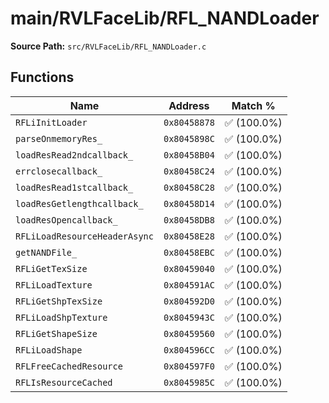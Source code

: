 # main/RVLFaceLib/RFL_NANDLoader

**Source Path:** `src/RVLFaceLib/RFL_NANDLoader.c`

## Functions

| Name | Address | Match % |
|------|---------|---------|
| `RFLiInitLoader` | `0x80458878` | :white_check_mark: (100.0%) |
| `parseOnmemoryRes_` | `0x8045898C` | :white_check_mark: (100.0%) |
| `loadResRead2ndcallback_` | `0x80458B04` | :white_check_mark: (100.0%) |
| `errclosecallback_` | `0x80458C24` | :white_check_mark: (100.0%) |
| `loadResRead1stcallback_` | `0x80458C28` | :white_check_mark: (100.0%) |
| `loadResGetlengthcallback_` | `0x80458D14` | :white_check_mark: (100.0%) |
| `loadResOpencallback_` | `0x80458DB8` | :white_check_mark: (100.0%) |
| `RFLiLoadResourceHeaderAsync` | `0x80458E28` | :white_check_mark: (100.0%) |
| `getNANDFile_` | `0x80458EBC` | :white_check_mark: (100.0%) |
| `RFLiGetTexSize` | `0x80459040` | :white_check_mark: (100.0%) |
| `RFLiLoadTexture` | `0x804591AC` | :white_check_mark: (100.0%) |
| `RFLiGetShpTexSize` | `0x804592D0` | :white_check_mark: (100.0%) |
| `RFLiLoadShpTexture` | `0x8045943C` | :white_check_mark: (100.0%) |
| `RFLiGetShapeSize` | `0x80459560` | :white_check_mark: (100.0%) |
| `RFLiLoadShape` | `0x804596CC` | :white_check_mark: (100.0%) |
| `RFLFreeCachedResource` | `0x804597F0` | :white_check_mark: (100.0%) |
| `RFLIsResourceCached` | `0x8045985C` | :white_check_mark: (100.0%) |
